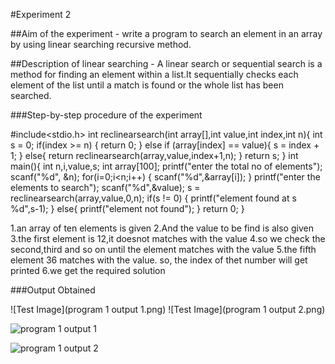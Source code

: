 #Experiment 2

##Aim of the experiment - write a program to search an element in an array by using linear searching recursive method.

##Description of linear searching - A linear search or sequential search is a method for finding an element within a list.It sequentially checks each element of the list until a match is found or the whole list has been searched.

###Step-by-step procedure of the experiment

#include<stdio.h>
int reclinearsearch(int array[],int value,int index,int n){
    int s = 0;
    if(index >= n)
    {
        return 0;
    }
    else if (array[index] == value){
        s = index + 1;
    }
    else{
        return reclinearsearch(array,value,index+1,n);
    }
    return s;
}
int main(){
    int n,i,value,s;
    int array[100];
    printf("enter the total  no of elements");
    scanf("%d", &n);
    for(i=0;i<n;i++)
    {
        scanf("%d",&array[i]);
    }
    printf("enter the elements to search");
    scanf("%d",&value);
    s = reclinearsearch(array,value,0,n);
    if(s != 0)
    {
        printf("element found at s %d",s-1);
    }
    else{
        printf("element not found");
    }
    return 0;
}

1.an array of ten elements is given
2.And the value to be find is also given
3.the first element is 12,it doesnot matches with the value
4.so we check the second,third and so on until the element matches with the value
5.the fifth element 36 matches with the value. so, the index of thet number will get printed
6.we get the required solution

###Output Obtained

![Test Image](program 1 output 1.png)
![Test Image](program 1 output 2.png)

![program 1 output 1](https://user-images.githubusercontent.com/69143855/90199478-86b42b00-ddf2-11ea-984e-5bc450f6c2ca.png)

![program 1 output 2](https://user-images.githubusercontent.com/69143855/90199349-1a392c00-ddf2-11ea-874f-51c4a7b30ea8.png)









